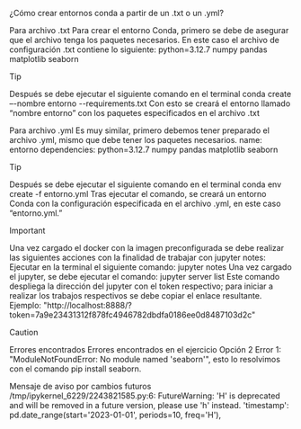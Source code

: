  ¿Cómo crear entornos conda a partir de un .txt o un .yml?
 

Para archivo .txt 
Para crear el entorno Conda, primero se debe de asegurar que el archivo tenga los paquetes necesarios. En este caso el archivo de configuración .txt contiene lo siguiente:
   python=3.12.7
   numpy
   pandas
   matplotlib
   seaborn

> [!Tip]
>Después se debe ejecutar el siguiente comando en el terminal
>   conda create –-nombre entorno --requirements.txt
>Con esto se creará el entorno llamado “nombre entorno” con los paquetes especificados en el archivo .txt


Para archivo .yml
Es muy similar, primero debemos tener preparado el archivo .yml, mismo que debe tener los paquetes necesarios.
name: entorno dependencies:
    python=3.12.7
    numpy
    pandas
    matplotlib
    seaborn

> [!Tip] 
>Después se debe ejecutar el siguiente comando en el terminal
>   conda env create -f entorno.yml
>Tras ejecutar el comando, se creará un entorno Conda con la configuración especificada en el archivo .yml, en este caso “entorno.yml.”

> [!IMPORTANT]
> Una vez cargado el docker con la imagen preconfigurada se debe realizar las siguientes acciones con la finalidad de trabajar con jupyter notes:
> Ejecutar en la terminal el siguiente comando: jupyter notes
>Una vez cargado el jupyter, se debe ejecutar el comando: 
>jupyter server list
>Este comando despliega la dirección del jupyter con el token respectivo; para iniciar a realizar los trabajos respectivos se debe copiar el enlace resultante.
>Ejemplo: "http://localhost:8888/?token=7a9e23431312f878fc4946782dbdfa0186ee0d8487103d2c"


> [!CAUTION]
> Errores encontrados
Errores encontrados en el ejercicio Opción 2
Error 1: "ModuleNotFoundError: No module named 'seaborn'", esto lo resolvimos con el comando pip install seaborn.

Mensaje de aviso por cambios futuros
/tmp/ipykernel_6229/2243821585.py:6: FutureWarning: 'H' is deprecated and will be removed in a future version, please use 'h' instead.
  'timestamp': pd.date_range(start='2023-01-01', periods=10, freq='H'),